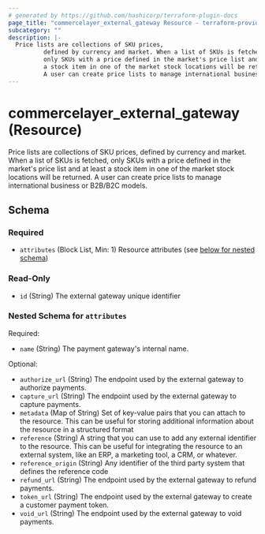 ```yaml
---
# generated by https://github.com/hashicorp/terraform-plugin-docs
page_title: "commercelayer_external_gateway Resource - terraform-provider-commercelayer"
subcategory: ""
description: |-
  Price lists are collections of SKU prices,
          defined by currency and market. When a list of SKUs is fetched,
          only SKUs with a price defined in the market's price list and at least
          a stock item in one of the market stock locations will be returned.
          A user can create price lists to manage international business or B2B/B2C models.
---
```


# commercelayer_external_gateway (Resource)

Price lists are collections of SKU prices, 
		defined by currency and market. When a list of SKUs is fetched, 
		only SKUs with a price defined in the market's price list and at least 
		a stock item in one of the market stock locations will be returned. 
		A user can create price lists to manage international business or B2B/B2C models.



<!-- schema generated by tfplugindocs -->
## Schema

### Required

- `attributes` (Block List, Min: 1) Resource attributes (see [below for nested schema](#nestedblock--attributes))

### Read-Only

- `id` (String) The external gateway unique identifier

<a id="nestedblock--attributes"></a>
### Nested Schema for `attributes`

Required:

- `name` (String) The payment gateway's internal name.

Optional:

- `authorize_url` (String) The endpoint used by the external gateway to authorize payments.
- `capture_url` (String) The endpoint used by the external gateway to capture payments.
- `metadata` (Map of String) Set of key-value pairs that you can attach to the resource. This can be useful for storing additional information about the resource in a structured format
- `reference` (String) A string that you can use to add any external identifier to the resource. This can be useful for integrating the resource to an external system, like an ERP, a marketing tool, a CRM, or whatever.
- `reference_origin` (String) Any identifier of the third party system that defines the reference code
- `refund_url` (String) The endpoint used by the external gateway to refund payments.
- `token_url` (String) The endpoint used by the external gateway to create a customer payment token.
- `void_url` (String) The endpoint used by the external gateway to void payments.


